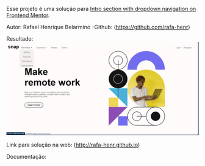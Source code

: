Esse projeto é uma solução para [Intro section with dropdown navigation on Frontend Mentor](https://www.frontendmentor.io/challenges/intro-section-with-dropdown-navigation).

Autor:
Rafael Henrique Belarmino
-Github: (https://github.com/rafa-henr)

Resultado:
![Site com elemento QR](imagens/Resolução-front.png)

Link para solução na web:
(http://rafa-henr.github.io)

Documentação: